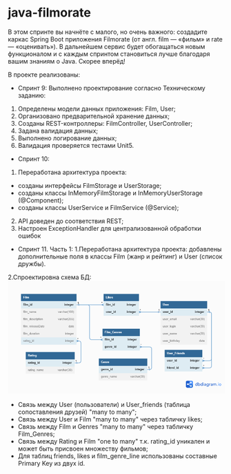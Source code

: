 # java-filmorate

В этом спринте вы начнёте с малого, но очень важного: 
создадите каркас Spring Boot приложения Filmorate (от англ. film — «фильм» и rate — «оценивать»). 
В дальнейшем сервис будет обогащаться новым функционалом и с каждым спринтом становиться лучше благодаря вашим знаниям о Java. 
Скорее вперёд!

В проекте реализованы: 

* Спринт 9:
Выполнено проектирование согласно Техническому заданию:
1. Определены модели данных приложения: Film, User;
2. Организовано предварительной хранение данных;
3. Созданы REST-контроллеры: FilmController, UserController;
3. Задана валидация данных;
4. Выполнено логирование данных;
5. Валидация проверяется тестами Unit5.

* Спринт 10:
1. Переработана архитектура проекта:
* созданы интерфейсы FilmStorage и UserStorage; 
* созданы классы InMemoryFilmStorage и InMemoryUserStorage (@Component); 
* созданы классы UserService и FilmService (@Service);
2. API доведен до соответствия REST;
3. Настроен ExceptionHandler для централизованной обработки ошибок

* Спринт 11. Часть 1:
1.Переработана архитектура проекта: добавлены дополнительные поля в классы Film (жанр и рейтинг) и User (список дружбы).
 
2.Спроектировна схема БД:
   ![ER-диаграмма](/images/FILMORATE_DB.png)
* Связь между User (пользователи) и User_friends (таблица сопоставления друзей) "many to many";
* Связь между User и Film  "many to many" через табличку likes;
* Связь между Film и Genres  "many to many" через табличку Film_Genres; 
* Связь между Rating и Film "one to many" т.к. rating_id уникален и может быть присвоен множеству фильмов;
* Для таблиц friends, likes и film_genre_line использованы составные Primary Key из двух id.


